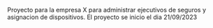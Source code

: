Proyecto para la empresa X para administrar ejecutivos de seguros y asignacion de dispositivos.
El proyecto se inicio el dia 21/09/2023 
